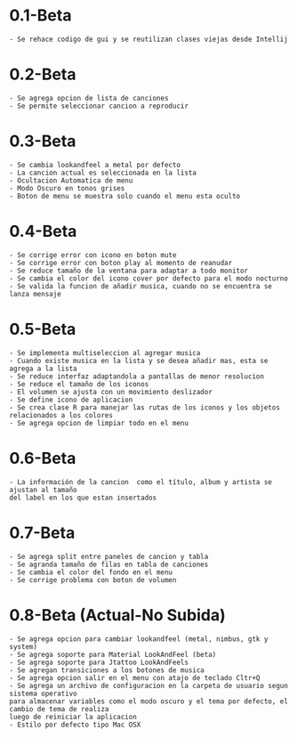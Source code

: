 # 0.1-Beta
    - Se rehace codigo de gui y se reutilizan clases viejas desde Intellij

# 0.2-Beta
    - Se agrega opcion de lista de canciones
    - Se permite seleccionar cancion a reproducir

# 0.3-Beta
    - Se cambia lookandfeel a metal por defecto
    - La cancion actual es seleccionada en la lista
    - Ocultacion Automatica de menu
    - Modo Oscuro en tonos grises
    - Boton de menu se muestra solo cuando el menu esta oculto

# 0.4-Beta
    - Se corrige error con icono en boton mute
    - Se corrige error con boton play al momento de reanudar
    - Se reduce tamaño de la ventana para adaptar a todo monitor
    - Se cambia el color del icono cover por defecto para el modo nocturno
    - Se valida la funcion de añadir musica, cuando no se encuentra se lanza mensaje

# 0.5-Beta
    - Se implementa multiseleccion al agregar musica
    - Cuando existe musica en la lista y se desea añadir mas, esta se agrega a la lista
    - Se reduce interfaz adaptandola a pantallas de menor resolucion
    - Se reduce el tamaño de los iconos
    - El volumen se ajusta con un movimiento deslizador
    - Se define icono de aplicacion
    - Se crea clase R para manejar las rutas de los iconos y los objetos relacionados a los colores
    - Se agrega opcion de limpiar todo en el menu

# 0.6-Beta
    - La información de la cancion  como el título, album y artista se ajustan al tamaño 
    del label en los que estan insertados

# 0.7-Beta
    - Se agrega split entre paneles de cancion y tabla
    - Se agranda tamaño de filas en tabla de canciones
    - Se cambia el color del fondo en el menu
    - Se corrige problema con boton de volumen

# 0.8-Beta (Actual-No Subida)
    - Se agrega opcion para cambiar lookandfeel (metal, nimbus, gtk y system)
    - Se agrega soporte para Material LookAndFeel (beta)
    - Se agrega soporte para Jtattoo LookAndFeels
    - Se agregan transiciones a los botones de musica
    - Se agrega opcion salir en el menu con atajo de teclado Cltr+Q
    - Se agrega un archivo de configuracion en la carpeta de usuario segun sistema operativo
    para almacenar variables como el modo oscuro y el tema por defecto, el cambio de tema de realiza
    luego de reiniciar la aplicacion
    - Estilo por defecto tipo Mac OSX
    